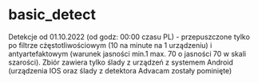 # basic_detect

Detekcje od 01.10.2022 (od godz: 00:00 czasu PL) - przepuszczone tylko po filtrze cżęstotliwościowym (10 na minute na 1 urządzeniu) i antyartefaktowym (warunek jasności min.1 max. 70 o jasności 70 w skali szarości).
Zbiór zawiera tylko ślady z urządzeń z systemem Android (urządzenia IOS oraz ślady z detektora Advacam zostały pominięte)
